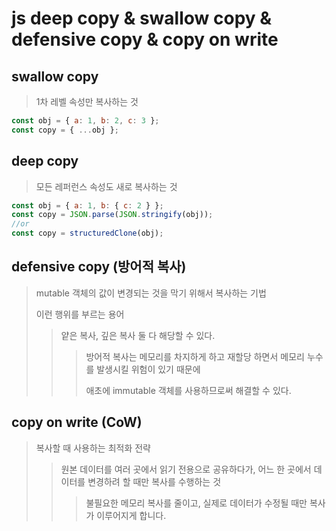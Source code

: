 # js deep copy & swallow copy & defensive copy & copy on write

## swallow copy

> 1차 레벨 속성만 복사하는 것

```js
const obj = { a: 1, b: 2, c: 3 };
const copy = { ...obj };
```

## deep copy

> 모든 레퍼런스 속성도 새로 복사하는 것

```js
const obj = { a: 1, b: { c: 2 } };
const copy = JSON.parse(JSON.stringify(obj));
//or
const copy = structuredClone(obj);
```

## defensive copy (방어적 복사)

> mutable 객체의 값이 변경되는 것을 막기 위해서 복사하는 기법
>
> 이런 행위를 부르는 용어
>
> > 얕은 복사, 깊은 복사 둘 다 해당할 수 있다.
> >
> > > 방어적 복사는 메모리를 차지하게 하고 재할당 하면서 메모리 누수를 발생시킬 위험이 있기 때문에
> > >
> > > 애초에 immutable 객체를 사용하므로써 해결할 수 있다.

## copy on write (CoW)

> 복사할 때 사용하는 최적화 전략
>
> > 원본 데이터를 여러 곳에서 읽기 전용으로 공유하다가, 어느 한 곳에서 데이터를 변경하려 할 때만 복사를 수행하는 것
> >
> > > 불필요한 메모리 복사를 줄이고, 실제로 데이터가 수정될 때만 복사가 이루어지게 합니다.
